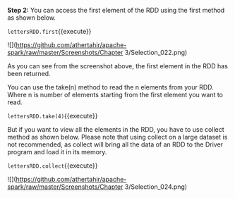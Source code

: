 **Step 2:** You can access the first element of the RDD using the first method as shown below.

`lettersRDD.first`{{execute}} 

![](https://github.com/athertahir/apache-spark/raw/master/Screenshots/Chapter 3/Selection_022.png) 

As you can see from the screenshot above, the first element in the RDD has been returned.

You can use the take(n) method to read the n elements from your RDD. Where n is number of elements starting from the first element you want to read.

`lettersRDD.take(4)`{{execute}} 


But if you want to view all the elements in the RDD, you have to use collect method as shown below. Please note that using collect on a large dataset is not recommended, as collect will bring all the data of an RDD to the Driver program and load it in its memory. 

`lettersRDD.collect`{{execute}} 


![](https://github.com/athertahir/apache-spark/raw/master/Screenshots/Chapter 3/Selection_024.png)

